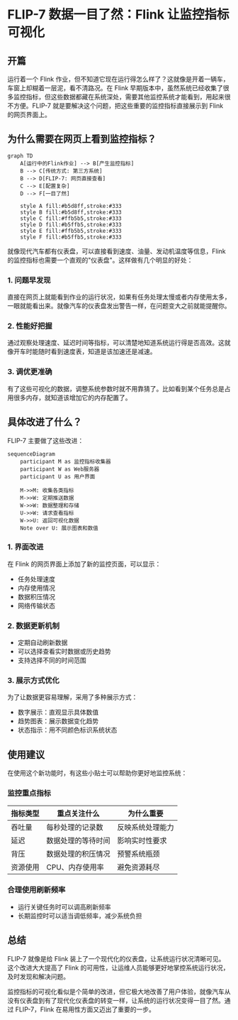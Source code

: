 # FLIP-7 数据一目了然：Flink 让监控指标可视化

## 开篇

运行着一个 Flink 作业，但不知道它现在运行得怎么样了？这就像是开着一辆车，车窗上却糊着一层泥，看不清路况。在 Flink 早期版本中，虽然系统已经收集了很多监控指标，但这些数据都藏在系统深处，需要其他监控系统才能看到，用起来很不方便。FLIP-7 就是要解决这个问题，把这些重要的监控指标直接展示到 Flink 的网页界面上。

## 为什么需要在网页上看到监控指标？

```mermaid
graph TD
    A[运行中的Flink作业] --> B[产生监控指标]
    B --> C[传统方式: 第三方系统]
    B --> D[FLIP-7: 网页直接查看]
    C --> E[配置复杂]
    D --> F[一目了然]
    
    style A fill:#b5d8ff,stroke:#333
    style B fill:#b5d8ff,stroke:#333
    style C fill:#ffb5b5,stroke:#333
    style D fill:#b5ffb5,stroke:#333
    style E fill:#ffb5b5,stroke:#333
    style F fill:#b5ffb5,stroke:#333
```

就像现代汽车都有仪表盘，可以直接看到速度、油量、发动机温度等信息，Flink 的监控指标也需要一个直观的"仪表盘"。这样做有几个明显的好处：

### 1. 问题早发现
直接在网页上就能看到作业的运行状况，如果有任务处理太慢或者内存使用太多，一眼就能看出来。就像汽车的仪表盘发出警告一样，在问题变大之前就能提醒你。

### 2. 性能好把握
通过观察处理速度、延迟时间等指标，可以清楚地知道系统运行得是否高效。这就像开车时能随时看到速度表，知道是该加速还是减速。

### 3. 调优更准确
有了这些可视化的数据，调整系统参数时就不用靠猜了。比如看到某个任务总是占用很多内存，就知道该增加它的内存配置了。

## 具体改进了什么？

FLIP-7 主要做了这些改进：

```mermaid
sequenceDiagram
    participant M as 监控指标收集器
    participant W as Web服务器
    participant U as 用户界面
    
    M->>M: 收集各类指标
    M->>W: 定期推送数据
    W->>W: 数据整理和存储
    U->>W: 请求查看指标
    W->>U: 返回可视化数据
    Note over U: 展示图表和数值
```

### 1. 界面改进
在 Flink 的网页界面上添加了新的监控页面，可以显示：
- 任务处理速度
- 内存使用情况
- 数据积压情况
- 网络传输状态

### 2. 数据更新机制
- 定期自动刷新数据
- 可以选择查看实时数据或历史趋势
- 支持选择不同的时间范围

### 3. 展示方式优化
为了让数据更容易理解，采用了多种展示方式：
- 数字展示：直观显示具体数值
- 趋势图表：展示数据变化趋势
- 状态指示：用不同颜色标识系统状态

## 使用建议

在使用这个新功能时，有这些小贴士可以帮助你更好地监控系统：

### 监控重点指标

| 指标类型 | 重点关注什么 | 为什么重要 |
|---------|------------|-----------|
| 吞吐量 | 每秒处理的记录数 | 反映系统处理能力 |
| 延迟 | 数据处理的等待时间 | 影响实时性要求 |
| 背压 | 数据处理的积压情况 | 预警系统瓶颈 |
| 资源使用 | CPU、内存使用率 | 避免资源耗尽 |

### 合理使用刷新频率
- 运行关键任务时可以调高刷新频率
- 长期监控时可以适当调低频率，减少系统负担

## 总结

FLIP-7 就像是给 Flink 装上了一个现代化的仪表盘，让系统运行状况清晰可见。这个改进大大提高了 Flink 的可用性，让运维人员能够更好地掌控系统运行状况，及时发现和解决问题。

监控指标的可视化看似是个简单的改进，但它极大地改善了用户体验，就像汽车从没有仪表盘到有了现代化仪表盘的转变一样，让系统的运行状况变得一目了然。通过 FLIP-7，Flink 在易用性方面又迈出了重要的一步。
